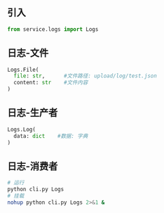 ## 引入
```python
from service.logs import Logs
```

## 日志-文件
```python
Logs.File(
  file: str,      #文件路径: upload/log/test.json
  content: str    #文件内容
)
```

## 日志-生产者
```python
Logs.Log(
  data: dict    #数据: 字典
)
```

## 日志-消费者
```bash
# 运行
python cli.py Logs
# 挂载
nohup python cli.py Logs 2>&1 &
```

